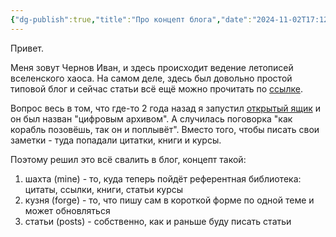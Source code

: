 ```yaml
---
{"dg-publish":true,"title":"Про концепт блога","date":"2024-11-02T17:12:30+03:00","modified_at":"2024-11-05T23:21:57+03:00","permalink":"/index/","dgPassFrontmatter":true}
---
```



Привет.

Меня зовут Чернов Иван, и здесь происходит ведение летописей вселенского хаоса. На самом деле, здесь был довольно простой типовой блог и сейчас статьи всё ещё можно прочитать по [ссылке](https://vanadium23.me/posts/).

Вопрос весь в том, что где-то 2 года назад я запустил [открытый ящик](https://vanadium23.me/openbox/) и он был назван "цифровым архивом". А случилась поговорка "как корабль позовёшь, так он и поплывёт". Вместо того, чтобы писать свои заметки - туда попадали цитатки, книги и курсы. 

Поэтому решил это всё свалить в блог, концепт такой:
1. шахта (mine) - то, куда теперь пойдёт референтная библиотека: цитаты, ссылки, книги, статьи курсы
2. кузня (forge) - то, что пишу сам в короткой форме по одной теме и может обновляться
3. статьи (posts) - собственно, как и раньше буду писать статьи
